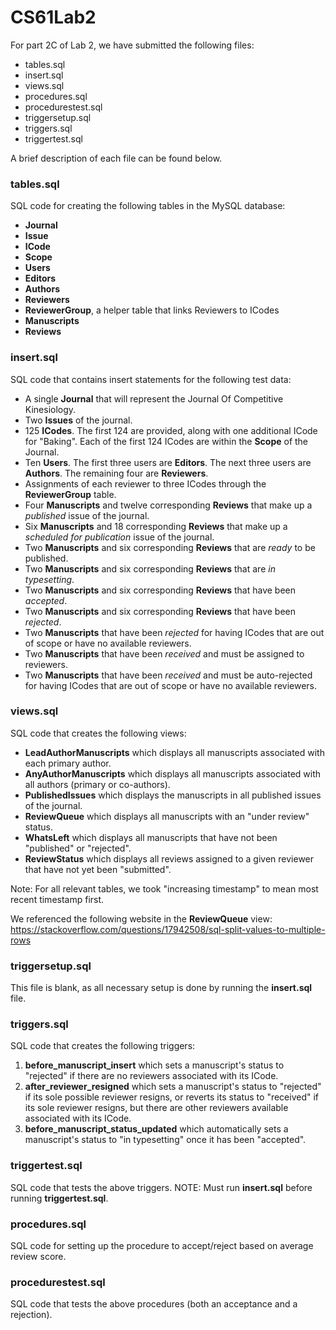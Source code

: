 # CS61Lab2

For part 2C of Lab 2, we have submitted the following files:

- tables.sql
- insert.sql
- views.sql
- procedures.sql
- procedurestest.sql
- triggersetup.sql
- triggers.sql
- triggertest.sql

A brief description of each file can be found below.

### tables.sql

SQL code for creating the following tables in the MySQL database:

- **Journal**
- **Issue**
- **ICode**
- **Scope**
- **Users**
- **Editors**
- **Authors**
- **Reviewers**
- **ReviewerGroup**, a helper table that links Reviewers to ICodes
- **Manuscripts**
- **Reviews**

### insert.sql

SQL code that contains insert statements for the following test data:

- A single **Journal** that will represent the Journal Of Competitive Kinesiology.
- Two **Issues** of the journal.
- 125 **ICodes**. The first 124 are provided, along with one additional ICode for "Baking". Each of the first 124 ICodes are within the **Scope** of the Journal.
- Ten **Users**. The first three users are **Editors**. The next three users are **Authors**. The remaining four are **Reviewers**.
- Assignments of each reviewer to three ICodes through the **ReviewerGroup** table.
- Four **Manuscripts** and twelve corresponding **Reviews** that make up a *published* issue of the journal.
- Six **Manuscripts** and 18 corresponding **Reviews** that make up a *scheduled for publication* issue of the journal.
- Two **Manuscripts** and six corresponding **Reviews** that are *ready* to be published.
- Two **Manuscripts** and six corresponding **Reviews** that are *in typesetting*.
- Two **Manuscripts** and six corresponding **Reviews** that have been *accepted*.
- Two **Manuscripts** and six corresponding **Reviews** that have been *rejected*.
- Two **Manuscripts** that have been *rejected* for having ICodes that are out of scope or have no available reviewers.
- Two **Manuscripts** that have been *received* and must be assigned to reviewers.
- Two **Manuscripts** that have been *received* and must be auto-rejected for having ICodes that are out of scope or have no available reviewers.

### views.sql

SQL code that creates the following views:

- **LeadAuthorManuscripts** which displays all manuscripts associated with each primary author.
- **AnyAuthorManuscripts** which displays all manuscripts associated with all authors (primary or co-authors).
- **PublishedIssues** which displays the manuscripts in all published issues of the journal.
- **ReviewQueue** which displays all manuscripts with an "under review" status.
- **WhatsLeft** which displays all manuscripts that have not been "published" or "rejected".
- **ReviewStatus** which displays all reviews assigned to a given reviewer that have not yet been "submitted".

Note: For all relevant tables, we took "increasing timestamp" to mean most recent timestamp first.

We referenced the following website in the **ReviewQueue** view: https://stackoverflow.com/questions/17942508/sql-split-values-to-multiple-rows

### triggersetup.sql

This file is blank, as all necessary setup is done by running the **insert.sql** file.

### triggers.sql

SQL code that creates the following triggers:

1. **before_manuscript_insert** which sets a manuscript's status to "rejected" if there are no reviewers associated with its ICode.
2. **after_reviewer_resigned** which sets a manuscript's status to "rejected" if its sole possible reviewer resigns, or reverts its status to "received" if its sole reviewer resigns, but there are other reviewers available associated with its ICode.
3. **before_manuscript_status_updated** which automatically sets a manuscript's status to "in typesetting" once it has been "accepted".

### triggertest.sql

SQL code that tests the above triggers. NOTE: Must run **insert.sql** before running **triggertest.sql**.

### procedures.sql

SQL code for setting up the procedure to accept/reject based on average review score.

### procedurestest.sql

SQL code that tests the above procedures (both an acceptance and a rejection).
